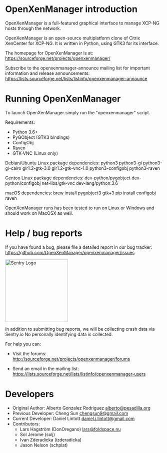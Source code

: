 OpenXenManager introduction
==========================
OpenXenManager is a full-featured graphical interface to manage XCP-NG
hosts through the network.

OpenXenManager is an open-source multiplatform clone of Citrix XenCenter for XCP-NG.
It is written in Python, using GTK3 for its interface.

The homepage for OpenXenManager is at:
https://sourceforge.net/projects/openxenmanager/

Subscribe to the openxenmanager-announce mailing list for important information
and release announcements:
https://lists.sourceforge.net/lists/listinfo/openxenmanager-announce


Running OpenXenManager
======================
To launch OpenXenManager simply run the "openxenmanager" script.

Requirements:
* Python 3.6+
* PyGObject (GTK3 bindings)
* ConfigObj
* Raven
* GTK-VNC (Linux only)

Debian/Ubuntu Linux package dependencies:
python3 python3-gi python3-gi-cairo gir1.2-gtk-3.0 gir1.2-gtk-vnc-1.0 python3-configobj python3-raven

Gentoo Linux package dependencies:
dev-python/pygobject dev-python/configobj net-libs/gtk-vnc dev-lang/python:3.6

macOS dependencies:
[brew](http://brew.sh/) install pygobject3 gtk+3
pip install configobj raven

OpenXenManager runs has been tested to run on Linux or Windows and should work
on MacOSX as well.


Help / bug reports
==================

If you have found a bug, please file a detailed report in our bug tracker:
  https://github.com/OpenXenManager/openxenmanager/issues

<img src="https://sentry-brand.storage.googleapis.com/sentry-logo-black.svg" alt="Sentry Logo" width="200px">

In addition to submitting bug reports, we will be collecting crash data via Sentry.io 
No personally identifying data is collected.

For help you can:

* Visit the forums:
  http://sourceforge.net/projects/openxenmanager/forums

* Send an email in the mailing list:
  https://lists.sourceforge.net/lists/listinfo/openxenmanager-users
  
Developers
==========

- Original Author: Alberto Gonzalez Rodriguez <alberto@pesadilla.org>
- Previous Developer: Cheng Sun <chengsun9@gmail.com>
- Current Developer: Daniel Lintott <daniel.j.lintott@gmail.com>
- Contributors:
  * Lars Hagström (DonOregano) <lars@foldspace.nu>
  * Sol Jerome (solj)
  * Ivan Zderadicka (izderadicka)
  * Jason Nelson (schplat)
